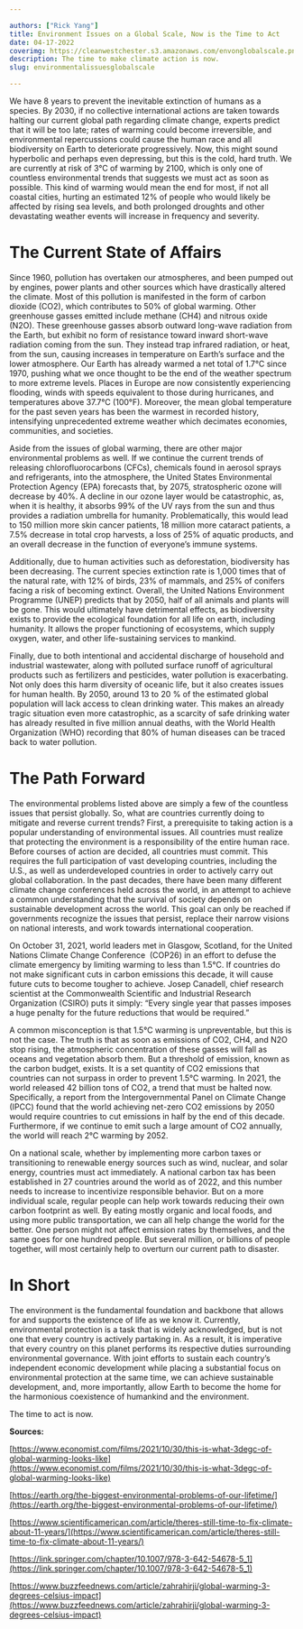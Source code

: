 ```yaml
---

authors: ["Rick Yang"]
title: Environment Issues on a Global Scale, Now is the Time to Act
date: 04-17-2022
coverimg: https://cleanwestchester.s3.amazonaws.com/envonglobalscale.png
description: The time to make climate action is now.
slug: environmentalissuesglobalscale

---
```


We have 8 years to prevent the inevitable extinction of humans as a species. By 2030, if no collective international actions are taken towards halting our current global path regarding climate change, experts predict that it will be too late; rates of warming could become irreversible, and environmental repercussions could cause the human race and all biodiversity on Earth to deteriorate progressively. Now, this might sound hyperbolic and perhaps even depressing, but this is the cold, hard truth. We are currently at risk of 3°C of warming by 2100, which is only one of countless environmental trends that suggests we must act as soon as possible. This kind of warming would mean the end for most, if not all coastal cities, hurting an estimated 12% of people who would likely be affected by rising sea levels, and both prolonged droughts and other devastating weather events will increase in frequency and severity.

# **The Current State of Affairs**

Since 1960, pollution has overtaken our atmospheres, and been pumped out by engines, power plants and other sources which have drastically altered the climate. Most of this pollution is manifested in the form of carbon dioxide (CO2), which contributes to 50% of global warming. Other greenhouse gasses emitted include methane (CH4) and nitrous oxide (N2O). These greenhouse gasses absorb outward long-wave radiation from the Earth, but exhibit no form of resistance toward inward short-wave radiation coming from the sun. They instead trap infrared radiation, or heat, from the sun, causing increases in temperature on Earth’s surface and the lower atmosphere. Our Earth has already warmed a net total of 1.7°C since 1970, pushing what we once thought to be the end of the weather spectrum to more extreme levels. Places in Europe are now consistently experiencing flooding, winds with speeds equivalent to those during hurricanes, and temperatures above 37.7°C (100°F). Moreover, the mean global temperature for the past seven years has been the warmest in recorded history, intensifying unprecedented extreme weather which decimates economies, communities, and societies.

Aside from the issues of global warming, there are other major environmental problems as well. If we continue the current trends of releasing chlorofluorocarbons (CFCs), chemicals found in aerosol sprays and refrigerants, into the atmosphere, the United States Environmental Protection Agency (EPA) forecasts that, by 2075, stratospheric ozone will decrease by 40%. A decline in our ozone layer would be catastrophic, as, when it is healthy, it absorbs 99% of the UV rays from the sun and thus provides a radiation umbrella for humanity. Problematically, this would lead to 150 million more skin cancer patients, 18 million more cataract patients, a 7.5% decrease in total crop harvests, a loss of 25% of aquatic products, and an overall decrease in the function of everyone’s immune systems.

Additionally, due to human activities such as deforestation, biodiversity has been decreasing. The current species extinction rate is 1,000 times that of the natural rate, with 12% of birds, 23% of mammals, and 25% of conifers facing a risk of becoming extinct. Overall, the United Nations Environment Programme (UNEP) predicts that by 2050, half of all animals and plants will be gone. This would ultimately have detrimental effects, as biodiversity exists to provide the ecological foundation for all life on earth, including humanity. It allows the proper functioning of ecosystems, which supply oxygen, water, and other life-sustaining services to mankind.

Finally, due to both intentional and accidental discharge of household and industrial wastewater, along with polluted surface runoff of agricultural products such as fertilizers and pesticides, water pollution is exacerbating. Not only does this harm diversity of oceanic life, but it also creates issues for human health. By 2050, around 13 to 20 % of the estimated global population will lack access to clean drinking water. This makes an already tragic situation even more catastrophic, as a scarcity of safe drinking water has already resulted in five million annual deaths, with the World Health Organization (WHO) recording that 80% of human diseases can be traced back to water pollution.

# **The Path Forward**

The environmental problems listed above are simply a few of the countless issues that persist globally. So, what are countries currently doing to mitigate and reverse current trends? First, a prerequisite to taking action is a popular understanding of environmental issues. All countries must realize that protecting the environment is a responsibility of the entire human race. Before courses of action are decided, all countries must commit. This requires the full participation of vast developing countries, including the U.S., as well as underdeveloped countries in order to actively carry out global collaboration. In the past decades, there have been many different climate change conferences held across the world, in an attempt to achieve a common understanding that the survival of society depends on sustainable development across the world. This goal can only be reached if governments recognize the issues that persist, replace their narrow visions on national interests, and work towards international cooperation.

On October 31, 2021, world leaders met in Glasgow, Scotland, for the United Nations Climate Change Conference  (COP26) in an effort to defuse the climate emergency by limiting warming to less than 1.5°C. If countries do not make significant cuts in carbon emissions this decade, it will cause future cuts to become tougher to achieve. Josep Canadell, chief research scientist at the Commonwealth Scientific and Industrial Research Organization (CSIRO) puts it simply: “Every single year that passes imposes a huge penalty for the future reductions that would be required.”

A common misconception is that 1.5°C warming is unpreventable, but this is not the case. The truth is that as soon as emissions of CO2, CH4, and N2O stop rising, the atmospheric concentration of these gasses will fall as oceans and vegetation absorb them. But a threshold of emission, known as the carbon budget, exists. It is a set quantity of CO2 emissions that countries can not surpass in order to prevent 1.5°C warming. In 2021, the world released 42 billion tons of CO2, a trend that must be halted now. Specifically, a report from the Intergovernmental Panel on Climate Change (IPCC) found that the world achieving net-zero CO2 emissions by 2050 would require countries to cut emissions in half by the end of this decade. Furthermore, if we continue to emit such a large amount of CO2 annually, the world will reach 2°C warming by 2052.

On a national scale, whether by implementing more carbon taxes or transitioning to renewable energy sources such as wind, nuclear, and solar energy, countries must act immediately. A national carbon tax has been established in 27 countries around the world as of 2022, and this number needs to increase to incentivize responsible behavior. But on a more individual scale, regular people can help work towards reducing their own carbon footprint as well. By eating mostly organic and local foods, and using more public transportation, we can all help change the world for the better. One person might not affect emission rates by themselves, and the same goes for one hundred people. But several million, or billions of people together, will most certainly help to overturn our current path to disaster.

# **In Short**

The environment is the fundamental foundation and backbone that allows for and supports the existence of life as we know it. Currently, environmental protection is a task that is widely acknowledged, but is not one that every country is actively partaking in. As a result, it is imperative that every country on this planet performs its respective duties surrounding environmental governance. With joint efforts to sustain each country’s independent economic development while placing a substantial focus on environmental protection at the same time, we can achieve sustainable development, and, more importantly, allow Earth to become the home for the harmonious coexistence of humankind and the environment.

The time to act is now.

**Sources:**

[https://www.economist.com/films/2021/10/30/this-is-what-3degc-of-global-warming-looks-like](https://www.economist.com/films/2021/10/30/this-is-what-3degc-of-global-warming-looks-like)

[https://earth.org/the-biggest-environmental-problems-of-our-lifetime/](https://earth.org/the-biggest-environmental-problems-of-our-lifetime/)

[https://www.scientificamerican.com/article/theres-still-time-to-fix-climate-about-11-years/](https://www.scientificamerican.com/article/theres-still-time-to-fix-climate-about-11-years/)

[https://link.springer.com/chapter/10.1007/978-3-642-54678-5_1](https://link.springer.com/chapter/10.1007/978-3-642-54678-5_1)

[https://www.buzzfeednews.com/article/zahrahirji/global-warming-3-degrees-celsius-impact](https://www.buzzfeednews.com/article/zahrahirji/global-warming-3-degrees-celsius-impact)